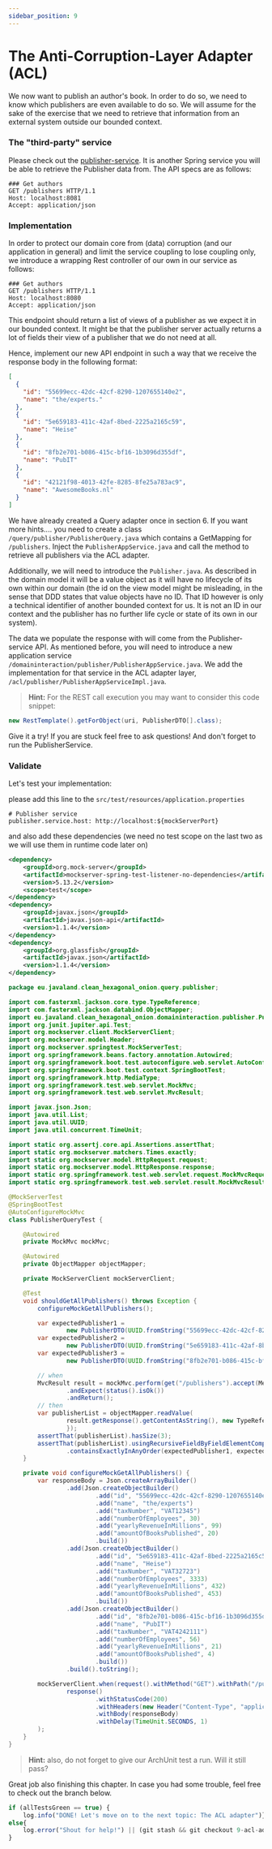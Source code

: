 ```yaml
---
sidebar_position: 9
---
```


# The Anti-Corruption-Layer Adapter (ACL)

We now want to publish an author's book. In order to do so, we need to know which publishers are even available to 
do so. We will assume for the sake of the exercise that we need to retrieve that information from an external system 
outside our bounded context.

### The "third-party" service
Please check out the [publisher-service](https://github.com/MaikKingma/publisher-service).
It is another Spring service you will be able to retrieve the Publisher data from. The API specs are as follows:

```http request
### Get authors
GET /publishers HTTP/1.1
Host: localhost:8081
Accept: application/json
```
### Implementation
In order to protect our domain core from (data) corruption (and our application in general) and limit the service 
coupling to lose coupling only, we introduce a wrapping Rest controller of our own in our service 
as follows:

```http request
### Get authors
GET /publishers HTTP/1.1
Host: localhost:8080
Accept: application/json
```

This endpoint should return a list of views of a publisher as we expect it in our bounded context. It might be that 
the publisher server actually returns a lot of fields their view of a publisher that we do not need at all.

Hence, implement our new API endpoint in such a way that we receive the response body in the following format:

```json
[
  {
    "id": "55699ecc-42dc-42cf-8290-1207655140e2",
    "name": "the/experts."
  },
  {
    "id": "5e659183-411c-42af-8bed-2225a2165c59",
    "name": "Heise"
  },
  {
    "id": "8fb2e701-b086-415c-bf16-1b3096d355df",
    "name": "PubIT"
  },
  {
    "id": "42121f98-4013-42fe-8285-8fe25a783ac9",
    "name": "AwesomeBooks.nl"
  }
]
```
We have already created a Query adapter once in section 6. If you want more hints.... you need to create a class 
``/query/publisher/PublisherQuery.java`` which contains a GetMapping for ``/publishers``. Inject the 
``PublisherAppService.java`` and call the method to retrieve all publishers via the ACL adapter.

Additionally, we will need to introduce the ``Publisher.java``. As described in the domain model it will be a 
value object as it will have no lifecycle of its own within our domain (the id on the view model might be misleading,
in the sense that DDD states that value objects have no ID. That ID however is only a technical identifier of another 
bounded context for us. It is not an ID in our context and the publisher has no further life cycle or state of its 
own in our system).

The data we populate the response with will come from the Publisher-service API.
As mentioned before, you will need to introduce a new application service 
``/domaininteraction/publisher/PublisherAppService.java``. We add the implementation for that service in the ACL
adapter layer, ``/acl/publisher/PublisherAppServiceImpl.java``.

> **Hint:** For the REST call execution you may want to consider this code snippet:
```java
new RestTemplate().getForObject(uri, PublisherDTO[].class);
```

Give it a try! If you are stuck feel free to ask questions! And don't forget to run the PublisherService.

### Validate

Let's test your implementation:

please add this line to the ``src/test/resources/application.properties``

```properties
# Publisher service
publisher.service.host: http://localhost:${mockServerPort}
```
and also add these dependencies (we need no test scope on the last two as we will use them in runtime code later on)

```xml
<dependency>
    <groupId>org.mock-server</groupId>
    <artifactId>mockserver-spring-test-listener-no-dependencies</artifactId>
    <version>5.13.2</version>
    <scope>test</scope>
</dependency>
<dependency>
    <groupId>javax.json</groupId>
    <artifactId>javax.json-api</artifactId>
    <version>1.1.4</version>
</dependency>
<dependency>
    <groupId>org.glassfish</groupId>
    <artifactId>javax.json</artifactId>
    <version>1.1.4</version>
</dependency>
```

```java
package eu.javaland.clean_hexagonal_onion.query.publisher;

import com.fasterxml.jackson.core.type.TypeReference;
import com.fasterxml.jackson.databind.ObjectMapper;
import eu.javaland.clean_hexagonal_onion.domaininteraction.publisher.PublisherDTO;
import org.junit.jupiter.api.Test;
import org.mockserver.client.MockServerClient;
import org.mockserver.model.Header;
import org.mockserver.springtest.MockServerTest;
import org.springframework.beans.factory.annotation.Autowired;
import org.springframework.boot.test.autoconfigure.web.servlet.AutoConfigureMockMvc;
import org.springframework.boot.test.context.SpringBootTest;
import org.springframework.http.MediaType;
import org.springframework.test.web.servlet.MockMvc;
import org.springframework.test.web.servlet.MvcResult;

import javax.json.Json;
import java.util.List;
import java.util.UUID;
import java.util.concurrent.TimeUnit;

import static org.assertj.core.api.Assertions.assertThat;
import static org.mockserver.matchers.Times.exactly;
import static org.mockserver.model.HttpRequest.request;
import static org.mockserver.model.HttpResponse.response;
import static org.springframework.test.web.servlet.request.MockMvcRequestBuilders.get;
import static org.springframework.test.web.servlet.result.MockMvcResultMatchers.status;

@MockServerTest
@SpringBootTest
@AutoConfigureMockMvc
class PublisherQueryTest {

    @Autowired
    private MockMvc mockMvc;

    @Autowired
    private ObjectMapper objectMapper;

    private MockServerClient mockServerClient;

    @Test
    void shouldGetAllPublishers() throws Exception {
        configureMockGetAllPublishers();

        var expectedPublisher1 =
                new PublisherDTO(UUID.fromString("55699ecc-42dc-42cf-8290-1207655140e2"), "the/experts");
        var expectedPublisher2 =
                new PublisherDTO(UUID.fromString("5e659183-411c-42af-8bed-2225a2165c59"), "Heise");
        var expectedPublisher3 =
                new PublisherDTO(UUID.fromString("8fb2e701-b086-415c-bf16-1b3096d355df"), "PubIT");

        // when
        MvcResult result = mockMvc.perform(get("/publishers").accept(MediaType.APPLICATION_JSON))
                .andExpect(status().isOk())
                .andReturn();
        // then
        var publisherList = objectMapper.readValue(
                result.getResponse().getContentAsString(), new TypeReference<List<PublisherDTO>>() {
                });
        assertThat(publisherList).hasSize(3);
        assertThat(publisherList).usingRecursiveFieldByFieldElementComparator()
                .containsExactlyInAnyOrder(expectedPublisher1, expectedPublisher2, expectedPublisher3);
    }

    private void configureMockGetAllPublishers() {
        var responseBody = Json.createArrayBuilder()
                .add(Json.createObjectBuilder()
                        .add("id", "55699ecc-42dc-42cf-8290-1207655140e2")
                        .add("name", "the/experts")
                        .add("taxNumber", "VAT12345")
                        .add("numberOfEmployees", 30)
                        .add("yearlyRevenueInMillions", 99)
                        .add("amountOfBooksPublished", 20)
                        .build())
                .add(Json.createObjectBuilder()
                        .add("id", "5e659183-411c-42af-8bed-2225a2165c59")
                        .add("name", "Heise")
                        .add("taxNumber", "VAT32723")
                        .add("numberOfEmployees", 3333)
                        .add("yearlyRevenueInMillions", 432)
                        .add("amountOfBooksPublished", 453)
                        .build())
                .add(Json.createObjectBuilder()
                        .add("id", "8fb2e701-b086-415c-bf16-1b3096d355df")
                        .add("name", "PubIT")
                        .add("taxNumber", "VAT4242111")
                        .add("numberOfEmployees", 56)
                        .add("yearlyRevenueInMillions", 21)
                        .add("amountOfBooksPublished", 4)
                        .build())
                .build().toString();

        mockServerClient.when(request().withMethod("GET").withPath("/publishers"), exactly(1)).respond(
                response()
                        .withStatusCode(200)
                        .withHeaders(new Header("Content-Type", "application/json; charset=utf-8"))
                        .withBody(responseBody)
                        .withDelay(TimeUnit.SECONDS, 1)
        );
    }
}
```

> **Hint:** also, do not forget to give our ArchUnit test a run. Will it still pass?

Great job also finishing this chapter. In case you had some trouble, feel free to check out the branch below.

```javascript
if (allTestsGreen == true) {
    log.info("DONE! Let's move on to the next topic: The ACL adapter")}
else{
    log.error("Shout for help!") || (git stash && git checkout 9-acl-adapter-done)
}
```
